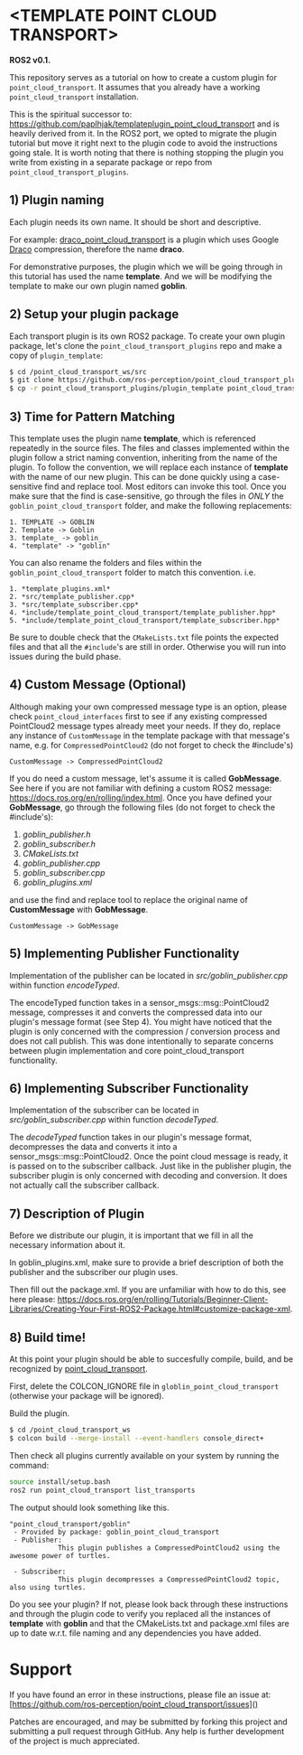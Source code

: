 # \<TEMPLATE POINT CLOUD TRANSPORT>
**ROS2 v0.1.**

This repository serves as a tutorial on how to create a custom plugin for `point_cloud_transport`. It assumes that you already have a working `point_cloud_transport` installation.

This is the spiritual successor to: https://github.com/paplhjak/templateplugin_point_cloud_transport and is heavily derived from it. In the ROS2 port, we opted to migrate the plugin tutorial but move it right next to the plugin code to avoid the instructions going stale. It is worth noting that there is nothing stopping the plugin you write from existing in a separate package or repo from `point_cloud_transport_plugins`.

## 1) Plugin naming
Each plugin needs its own name. It should be short and descriptive.

For example: [draco_point_cloud_transport](https://github.com/ros-perception/point_cloud_transport_plugins/tree/rolling/draco_point_cloud_transport) is a plugin which uses Google [Draco](https://github.com/google/draco) compression, therefore the name **draco**.

For demonstrative purposes, the plugin which we will be going through in this tutorial has used the name **template**. And we will be modifying the template to make our own plugin named **goblin**.

## 2) Setup your plugin package

Each transport plugin is its own ROS2 package. To create your own plugin package, let's clone the `point_cloud_transport_plugins` repo and make a copy of `plugin_template`:

```bash
$ cd /point_cloud_transport_ws/src
$ git clone https://github.com/ros-perception/point_cloud_transport_plugins.git
$ cp -r point_cloud_transport_plugins/plugin_template point_cloud_transport_plugins/goblin_point_cloud_transport
```

## 3) Time for Pattern Matching

This template uses the plugin name **template**, which is referenced repeatedly in the source files. The files and classes implemented within the plugin follow a strict naming convention, inheriting from the name of the plugin. To follow the convention, we will replace each instance of **template** with the name of our new plugin. This can be done quickly using a case-sensitive find and replace tool. Most editors can invoke this tool. Once you make sure that the find is case-sensitive, go through the files in *ONLY* the `goblin_point_cloud_transport` folder, and make the following replacements:

```
1. TEMPLATE -> GOBLIN
2. Template -> Goblin
3. template_ -> goblin_
4. "template" -> "goblin"
```

You can also rename the folders and files within the `goblin_point_cloud_transport` folder to match this convention. i.e.
```
1. *template_plugins.xml*
2. *src/template_publisher.cpp*
3. *src/template_subscriber.cpp*
4. *include/template_point_cloud_transport/template_publisher.hpp*
5. *include/template_point_cloud_transport/template_subscriber.hpp*
```

Be sure to double check that the `CMakeLists.txt` file points the expected files and that all the `#include`'s are still in order. Otherwise you will run into issues during the build phase.

## 4) Custom Message (Optional)

Although making your own compressed message type is an option, please check `point_cloud_interfaces` first to see if any existing compressed PointCloud2 message types already meet your needs. If they do, replace any instance of `CustomMessage` in the template package with that message's name, e.g. for `CompressedPointCloud2` (do not forget to check the #include's)

```
CustomMessage -> CompressedPointCloud2
```

If you do need a custom message, let's assume it is called **GobMessage**. See here if you are not familiar with defining a custom ROS2 message: https://docs.ros.org/en/rolling/index.html. 
Once you have defined your **GobMessage**, go through the following files (do not forget to check the #include's):

1. *goblin_publisher.h*
2. *goblin_subscriber.h*
3. *CMakeLists.txt*
4. *goblin_publisher.cpp*
5. *goblin_subscriber.cpp*
6. *goblin_plugins.xml*

and use the find and replace tool to replace the original name of **CustomMessage** with **GobMessage**.

```
CustomMessage -> GobMessage
```

## 5) Implementing Publisher Functionality

Implementation of the publisher can be located in *src/goblin_publisher.cpp* within function *encodeTyped*.

The encodeTyped function takes in a sensor_msgs::msg::PointCloud2 message, compresses it and converts the compressed data into our plugin's message format (see Step 4). You might have noticed that the plugin is only concerned with the compression / conversion process and does not call publish. This was done intentionally to separate concerns between plugin implementation and core point_cloud_transport functionality.

## 6) Implementing Subscriber Functionality

Implementation of the subscriber can be located in *src/goblin_subscriber.cpp* within function *decodeTyped*.

The *decodeTyped* function takes in our plugin's message format, decompresses the data and converts it into a sensor_msgs::msg::PointCloud2. Once the point cloud message is ready, it is passed on to the subscriber callback. Just like in the publisher plugin, the subscriber plugin is only concerned with decoding and conversion. It does not actually call the subscriber callback.

## 7) Description of Plugin

Before we distribute our plugin, it is important that we fill in all the necessary information about it. 

In goblin_plugins.xml, make sure to provide a brief description of both the publisher and the subscriber our plugin uses.

Then fill out the package.xml. If you are unfamiliar with how to do this, see here please: https://docs.ros.org/en/rolling/Tutorials/Beginner-Client-Libraries/Creating-Your-First-ROS2-Package.html#customize-package-xml.

## 8) Build time!

At this point your plugin should be able to succesfully compile, build, and be recognized by [point_cloud_transport](https://github.com/ros-perception/point_cloud_transport). 

First, delete the COLCON_IGNORE file in `globlin_point_cloud_transport` (otherwise your package will be ignored).

Build the plugin.

```bash
$ cd /point_cloud_transport_ws
$ colcon build --merge-install --event-handlers console_direct+
```

Then check all plugins currently available on your system by running the command:

``` bash
source install/setup.bash
ros2 run point_cloud_transport list_transports
```

The output should look something like this.

```
"point_cloud_transport/goblin"
 - Provided by package: goblin_point_cloud_transport
 - Publisher: 
            This plugin publishes a CompressedPointCloud2 using the awesome power of turtles.
        
 - Subscriber: 
            This plugin decompresses a CompressedPointCloud2 topic, also using turtles.
```

Do you see your plugin? If not, please look back through these instructions and through the plugin code to verify you replaced all the instances of **template** with **goblin** and that the CMakeLists.txt and package.xml files are up to date w.r.t. file naming and any dependencies you have added.

Support
=======

If you have found an error in these instructions, please file an issue at: [https://github.com/ros-perception/point_cloud_transport/issues]()

Patches are encouraged, and may be submitted by forking this project and
submitting a pull request through GitHub. Any help is further development of the project is much appreciated.
